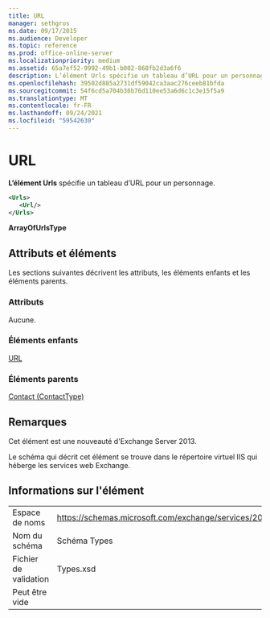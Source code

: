 ```yaml
---
title: URL
manager: sethgros
ms.date: 09/17/2015
ms.audience: Developer
ms.topic: reference
ms.prod: office-online-server
ms.localizationpriority: medium
ms.assetid: 65a7ef52-9992-49b1-b002-868fb2d3a6f6
description: L’élément Urls spécifie un tableau d’URL pour un personnage.
ms.openlocfilehash: 39502d885a2731df59042ca3aac276ceeb81bfda
ms.sourcegitcommit: 54f6cd5a704b36b76d110ee53a6d6c1c3e15f5a9
ms.translationtype: MT
ms.contentlocale: fr-FR
ms.lasthandoff: 09/24/2021
ms.locfileid: "59542630"
---
```

# <a name="urls"></a>URL

**L’élément Urls** spécifie un tableau d’URL pour un personnage. 
  
```XML
<Urls>
   <Url/>
</Urls>
```

 **ArrayOfUrlsType**
## <a name="attributes-and-elements"></a>Attributs et éléments

Les sections suivantes décrivent les attributs, les éléments enfants et les éléments parents.
  
### <a name="attributes"></a>Attributs

Aucune.
  
### <a name="child-elements"></a>Éléments enfants

[URL ](url-ex15websvcsotherref.md)
  
### <a name="parent-elements"></a>Éléments parents

[Contact (ContactType)](contact-contacttype.md)
  
## <a name="remarks"></a>Remarques

Cet élément est une nouveauté d'Exchange Server 2013.
  
Le schéma qui décrit cet élément se trouve dans le répertoire virtuel IIS qui héberge les services web Exchange.
  
## <a name="element-information"></a>Informations sur l'élément

|||
|:-----|:-----|
|Espace de noms  <br/> |https://schemas.microsoft.com/exchange/services/2006/types  <br/> |
|Nom du schéma  <br/> |Schéma Types  <br/> |
|Fichier de validation  <br/> |Types.xsd  <br/> |
|Peut être vide  <br/> ||
   

